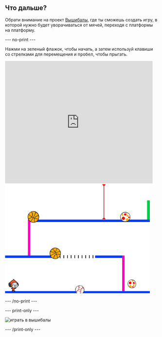 ## Что дальше?

Обрати внимание на проект [Вышибалы](https://projects.raspberrypi.org/en/projects/dodgeball?utm_source=pathway&utm_medium=whatnext&utm_campaign=projects), где ты сможешь создать игру, в которой нужно будет уворачиваться от мячей, переходя с платформы на платформу.

\--- no-print \---

Нажми на зеленый флажок, чтобы начать, а затем используй клавиши со стрелками для перемещения и <kbd>пробел</kbd>, чтобы прыгать.

<div class="scratch-preview">
  <iframe allowtransparency="true" width="485" height="402" src="https://scratch.mit.edu/projects/embed/251809924/?autostart=false" frameborder="0" scrolling="no"></iframe>
  <img src="images/dodge-final.png">
</div>

\--- /no-print \---

\--- print-only \---

![играть в вышибалы](images/dodgeball-showcase.png)

\--- /print-only \---